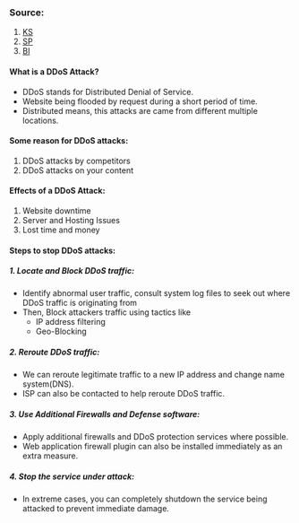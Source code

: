 
### Source:
1. [KS](https://kinsta.com/blog/what-is-a-ddos-attack/#:~:text=You%20can%20then%20use%20the,send%20requests%20to%20your%20site.)
2. [SP](https://www.esecurityplanet.com/networks/how-to-stop-ddos-attacks-tips-for-fighting-ddos-attacks/)
3. [BI](https://builtin.com/software-engineering-perspectives/how-to-stop-a-ddos-attack)

#### What is a DDoS Attack?
* DDoS stands for Distributed Denial of Service.
* Website being flooded by request during a short period of time.
* Distributed means, this attacks are came from different multiple locations.

#### Some reason for DDoS attacks:
1. DDoS attacks by competitors
2. DDoS attacks on your content

#### Effects of a DDoS Attack:
1. Website downtime
2. Server and Hosting Issues
3. Lost time and money

#### Steps to stop DDoS attacks:
##### 1. Locate and Block DDoS traffic:
* Identify abnormal user traffic, consult system log files to seek out where DDoS traffic is originating from
* Then, Block attackers traffic using tactics like 
	* IP address filtering
	* Geo-Blocking

##### 2. Reroute DDoS traffic:
* We can reroute legitimate traffic to a new IP address and change name system(DNS).
* ISP can also be contacted to help reroute DDoS traffic.

##### 3. Use Additional Firewalls and Defense software:
* Apply additional firewalls and DDoS protection services where possible.
* Web application firewall plugin can also be installed immediately as an extra measure.

##### 4. Stop the service under attack:
* In extreme cases, you can completely shutdown the service being attacked to prevent immediate damage.
